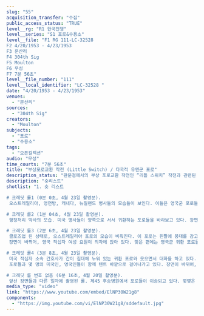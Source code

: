 ```yaml
---
slug: "55"
acquisition_transfer: "수집"
public_access_status: "TRUE"
level__rg: "R1 한국전쟁"
level__series: "S1 포로&수용소"
level__file: "F1 RG 111-LC-32528 
F2 4/20/1953 - 4/23/1953
F3 문산리
F4 304th Sig
F5 Moulton
F6 무성
F7 7분 56초"
level__file_number: "111"
level__local_identifier: "LC-32528 "
date: "4/20/1953 - 4/23/1953"
venues: 
  - "문산리"
sources: 
  - "304th Sig"
creators: 
  - "Moulton"
subjects: 
  - "포로"
  - "수용소"
tags: 
  - "오픈컬렉션"
audio: "무성"
time_courts: "7분 56초"
title: "부상포로교환 작전 (Little Switch) / 다국적 유엔군 포로"
description_status: "판문점에서의 부상 포로교환 작전인 “리틀 스위치” 작전과 관련된 모습을 담고 있는 여러 영상들 중 하나이다. 이 영상에서는 특히 미군 포로 이외에 리틀 스위치 작전을 통해 교환되었던 다양한 국적의 유엔군 포로들의 모습이 많이 등장한다는 점에서 특기할 만하다."
description: "숏리스트"
shotlist: "1. 숏 리스트

# 크레딧 롤1 (0분 0초, 4월 23일 촬영분).
 오스트레일리아, 영연방, 캐내다, 뉴질랜드 병사들의 모습들이 보인다. 이들은 영국군 포로들의 귀환 장면을 지켜보고 있다. 장면이 바뀌어, 콜롬비아인 포로가 부축을 받아서 텐트로 들어가고 있는 장면도 보인다.

# 크레딧 롤2 (1분 04초, 4월 23일 촬영분).
 행정처리 막사의 모습. 미국 병사들이 양쪽으로 서서 귀환하는 포로들을 바라보고 있다. 장면이 바뀌어, 영국군 병사들, 캐나다 군인들의 모습이 차례로 클로즈업된 상태로 보여진다.

# 크레딧 롤3 (2분 6초, 4월 23일 촬영분).
 클로즈업 된 상태로, 오스트레일리아 포로의 모습이 비춰진다. 이 포로는 왼팔에 붕대를 감고 있는데, 웃으면서 모자를 고쳐 쓰고 있다. 다른 호주 포로들은 벤치에 앉아 있다.
 장면이 바뀌어, 영국 적십자 여성 요원이 의자에 앉아 있다. 맞은 편에는 영국군 귀환 포로들이 있다. 다른 영국인들이 카메라 파인더를 통해서 무언가를 들여다보고 있다.

# 크레딧 롤4 (3분 8초, 4월 23일 촬영분).
 미국 적십자 소속 간호사가 간이 침대에 누워 있는 귀환 포로와 웃으면서 대화를 하고 있다. 두 명의 미국인들이 절반쯤 세워진 간이침대에 앉아 있는 포로와 대화하는 장면이 이어진다. 
 포로들과 몇 명의 미국인, 영국인들이 함께 텐트 바깥으로 걸어나가고 있다. 장면이 바뀌어, 들것을 헬리콥터로 옮기는 모습이 보인다. 들것을 실은 헬리콥터는 곧 이륙한다.

# 크레딧 롤 번호 없음 (6분 16초, 4월 20일 촬영분).
 앞선 장면들과 다른 일자에 촬영된 롤. 제45 후송병원에서 포로들이 이송되고 있다. 몇몇은 들것에 실려서 헬리콥터 쪽으로 이송되고 있다. 마지막 장면은 초점이 잘 맞지 않아서 식별이 어렵다."
media_type: "video"
link: "https://www.youtube.com/embed/ElNP30W21g8"
components: 
  - "https://img.youtube.com/vi/ElNP30W21g8/sddefault.jpg"
---
```

